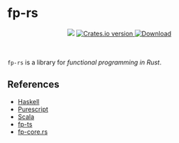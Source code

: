fp-rs
====

<div align="center">
 <!-- CI -->
 <img src="https://github.com/Miaxos/fp-rs/actions/workflows/ci.yml/badge.svg" />
 <!-- Crates version -->
 <a href="https://crates.io/crates/fp-rs">
   <img src="https://img.shields.io/crates/v/fp-rs.svg?style=flat-square"
   alt="Crates.io version" />
 </a>
 <!-- Downloads -->
 <a href="https://crates.io/crates/fp-rs">
   <img src="https://img.shields.io/crates/d/fp-rs.svg?style=flat-square"
     alt="Download" />
 </a>
</div>
<br />
<br />


`fp-rs` is a library for *functional programming in Rust*.

## References

* [Haskell](https://www.haskell.org/)
* [Purescript](https://www.purescript.org/)
* [Scala](https://scala-lang.org/)
* [fp-ts](https://github.com/gcanti/fp-ts)
* [fp-core.rs](https://github.com/JasonShin/fp-core.rs)
